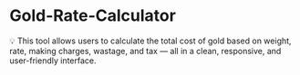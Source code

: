 # Gold-Rate-Calculator
💡 This tool allows users to calculate the total cost of gold based on weight, rate, making charges, wastage, and tax — all in a clean, responsive, and user-friendly interface.
